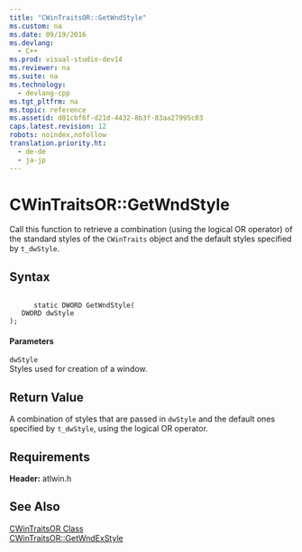 ```yaml
---
title: "CWinTraitsOR::GetWndStyle"
ms.custom: na
ms.date: 09/19/2016
ms.devlang: 
  - C++
ms.prod: visual-studio-dev14
ms.reviewer: na
ms.suite: na
ms.technology: 
  - devlang-cpp
ms.tgt_pltfrm: na
ms.topic: reference
ms.assetid: d81cbf6f-d21d-4432-8b3f-83aa27995c03
caps.latest.revision: 12
robots: noindex,nofollow
translation.priority.ht: 
  - de-de
  - ja-jp
---
```

# CWinTraitsOR::GetWndStyle
Call this function to retrieve a combination (using the logical OR operator) of the standard styles of the `CWinTraits` object and the default styles specified by `t_dwStyle`.  
  
## Syntax  
  
```  
  
      static DWORD GetWndStyle(  
   DWORD dwStyle   
);  
```  
  
#### Parameters  
 `dwStyle`  
 Styles used for creation of a window.  
  
## Return Value  
 A combination of styles that are passed in `dwStyle` and the default ones specified by `t_dwStyle`, using the logical OR operator.  
  
## Requirements  
 **Header:** atlwin.h  
  
## See Also  
 [CWinTraitsOR Class](../vs140/CWinTraitsOR-Class.md)   
 [CWinTraitsOR::GetWndExStyle](../vs140/CWinTraitsOR--GetWndExStyle.md)